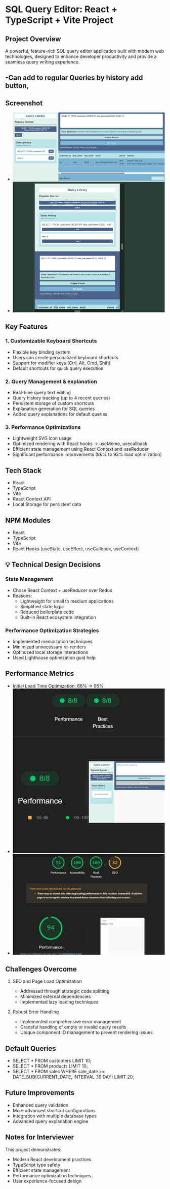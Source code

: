 # SQL Query Editor: React + TypeScript + Vite Project

## Project Overview
A powerful, feature-rich SQL query editor application built with modern web technologies, designed to enhance developer productivity and provide a seamless query writing experience.

-Can add to regular Queries by history add button,
-

## Screenshot

- ![Frontend](./src/assets/image2.png/) 
- ![Responsive](./src/assets/image3.png/) 



## Key Features

### 1. Customizable Keyboard Shortcuts
- Flexible key binding system
- Users can create personalized keyboard shortcuts
- Support for modifier keys (Ctrl, Alt, Cmd, Shift)
- Default shortcuts for quick query execution

### 2. Query Management & explanation
- Real-time query text editing
- Query history tracking (up to 4 recent queries)
- Persistent storage of custom shortcuts
- Explanation generation for SQL queries
- Added query explanations for default queries

### 3. Performance Optimizations
- Lightweight SVG icon usage
- Optimized rendering with React hooks -> useMemo, usecallback
- Efficient state management using React Context and useReducer
- Significant performance improvements (86% to 93% load optimization)

## Tech Stack
- React
- TypeScript
- Vite
- React Context API
- Local Storage for persistent data

## NPM Modules
- React
- TypeScript
- Vite
- React Hooks (useState, useEffect, useCallback, useContext)

## 💡 Technical Design Decisions

### State Management
- Chose React Context + useReducer over Redux
- Reasons:
  - Lightweight for small to medium applications
  - Simplified state logic
  - Reduced boilerplate code
  - Built-in React ecosystem integration

### Performance Optimization Strategies
- Implemented memoization techniques
- Minimized unnecessary re-renders
- Optimized local storage interactions
- Used Lighthouse optimization guid help

## Performance Metrics
- Initial Load Time Optimization: 86% → 96%
- ![Lighthouse Score](./src/assets/image.png/) 
- ![Score](./src/assets/image1.png/) 

## Challenges Overcome
1. SEO and Page Load Optimization
   - Addressed through strategic code splitting
   - Minimized external dependencies
   - Implemented lazy loading techniques

2. Robust Error Handling
   - Implemented comprehensive error management
   - Graceful handling of empty or invalid query results
   - Unique component ID management to prevent rendering issues

## Default Queries
- SELECT * FROM customers LIMIT 10;
- SELECT * FROM products LIMIT 10;
- SELECT * FROM sales WHERE sale_date >= DATE_SUB(CURRENT_DATE, INTERVAL 30 DAY) LIMIT 20;


## Future Improvements
- Enhanced query validation
- More advanced shortcut configurations
- Integration with multiple database types
- Advanced query explanation engine


## Notes for Interviewer
This project demonstrates:
- Modern React development practices
- TypeScript type safety
- Efficient state management
- Performance optimization techniques
- User experience-focused design
